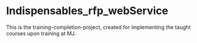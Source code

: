 # Indispensables_rfp_webService
This is the training-completion-project, created for implementing the taught courses upon training at MJ.
